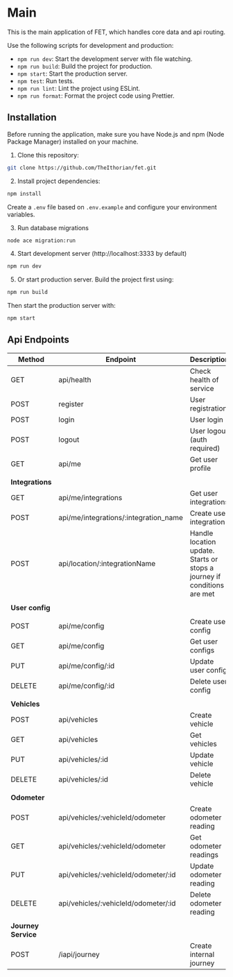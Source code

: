 # Main

This is the main application of FET, which handles core data and api routing.

Use the following scripts for development and production:

-   `npm run dev`: Start the development server with file watching.
-   `npm run build`: Build the project for production.
-   `npm start`: Start the production server.
-   `npm test`: Run tests.
-   `npm run lint`: Lint the project using ESLint.
-   `npm run format`: Format the project code using Prettier.

## Installation

Before running the application, make sure you have Node.js and npm (Node Package Manager) installed on your machine.

1. Clone this repository:

```bash
git clone https://github.com/TheIthorian/fet.git
```

2. Install project dependencies:

```bash
npm install
```

Create a `.env` file based on `.env.example` and configure your environment variables.

3. Run database migrations

```bash
node ace migration:run
```

4. Start development server (http://localhost:3333 by default)

```bash
npm run dev
```

5. Or start production server. Build the project first using:

```bash
npm run build
```

Then start the production server with:

```bash
npm start
```

## Api Endpoints

| Method              | Endpoint                              | Description                                                             |
| ------------------- | ------------------------------------- | ----------------------------------------------------------------------- |
| GET                 | api/health                            | Check health of service                                                 |
| POST                | register                              | User registration                                                       |
| POST                | login                                 | User login                                                              |
| POST                | logout                                | User logout (auth required)                                             |
| GET                 | api/me                                | Get user profile                                                        |
|                     |                                       |                                                                         |
| **Integrations**    |                                       |                                                                         |
| GET                 | api/me/integrations                   | Get user integrations                                                   |
| POST                | api/me/integrations/:integration_name | Create user integration                                                 |
| POST                | api/location/:integrationName         | Handle location update. Starts or stops a journey if conditions are met |
|                     |                                       |                                                                         |
| **User config**     |                                       |                                                                         |
|                     |                                       |                                                                         |
| POST                | api/me/config                         | Create user config                                                      |
| GET                 | api/me/config                         | Get user configs                                                        |
| PUT                 | api/me/config/:id                     | Update user config                                                      |
| DELETE              | api/me/config/:id                     | Delete user config                                                      |
|                     |                                       |                                                                         |
| **Vehicles**        |                                       |                                                                         |
| POST                | api/vehicles                          | Create vehicle                                                          |
| GET                 | api/vehicles                          | Get vehicles                                                            |
| PUT                 | api/vehicles/:id                      | Update vehicle                                                          |
| DELETE              | api/vehicles/:id                      | Delete vehicle                                                          |
|                     |                                       |                                                                         |
| **Odometer**        |                                       |                                                                         |
| POST                | api/vehicles/:vehicleId/odometer      | Create odometer reading                                                 |
| GET                 | api/vehicles/:vehicleId/odometer      | Get odometer readings                                                   |
| PUT                 | api/vehicles/:vehicleId/odometer/:id  | Update odometer reading                                                 |
| DELETE              | api/vehicles/:vehicleId/odometer/:id  | Delete odometer reading                                                 |
|                     |                                       |                                                                         |
| **Journey Service** |                                       |                                                                         |
| POST                | /iapi/journey                         | Create internal journey                                                 |
